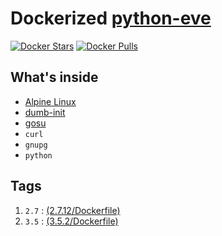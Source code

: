# Dockerized [python-eve][1]
[![Docker Stars](https://img.shields.io/docker/stars/nicolaevladescu/python-eve.svg)](https://hub.docker.com/r/nicolaevladescu/python-eve/)
[![Docker Pulls](https://img.shields.io/docker/pulls/nicolaevladescu/python-eve.svg)](https://hub.docker.com/r/nicolaevladescu/python-eve/)

## What's inside
* [Alpine Linux][2]
* [dumb-init][3]
* [gosu][4]
* `curl`
* `gnupg`
* `python`

## Tags
1. `2.7` : [(2.7.12/Dockerfile)](2.7.12/Dockerfile)
2. `3.5` : [(3.5.2/Dockerfile)](3.5.2/Dockerfile)

[1]: http://python-eve.org
[2]: https://www.alpinelinux.org
[3]: https://github.com/Yelp/dumb-init
[4]: https://github.com/tianon/gosu